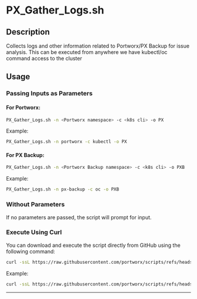 # PX_Gather_Logs.sh

## Description
Collects logs and other information related to Portworx/PX Backup for issue analysis. This can be executed from anywhere we have kubectl/oc command access to the cluster

## Usage
### Passing Inputs as Parameters
#### For Portworx:
```bash
PX_Gather_Logs.sh -n <Portworx namespace> -c <k8s cli> -o PX
```
Example:
```bash
PX_Gather_Logs.sh -n portworx -c kubectl -o PX
```

#### For PX Backup:
```bash
PX_Gather_Logs.sh -n <Portworx Backup namespace> -c <k8s cli> -o PXB
```
Example:
```bash
PX_Gather_Logs.sh -n px-backup -c oc -o PXB
```

### Without Parameters
If no parameters are passed, the script will prompt for input.

### Execute Using Curl
You can download and execute the script directly from GitHub using the following command:
```bash
curl -ssL https://raw.githubusercontent.com/portworx/scripts/refs/heads/main/PX_Gather_Logs/PX_Gather_Logs.sh | bash -s -- -n <namespace> -c <kubectl/oc> -o <PX/PXB>
```
Example:
```bash
curl -ssL https://raw.githubusercontent.com/portworx/scripts/refs/heads/main/PX_Gather_Logs/PX_Gather_Logs.sh | bash -s -- -n portworx -c kubectl -o PX
```

---

